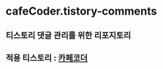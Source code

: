 # cafeCoder.tistory-comments  

## 티스토리 댓글 관리를 위한 리포지토리

## 적용 티스토리 : [카페코더](https://cafecoder.tistory.com)  
